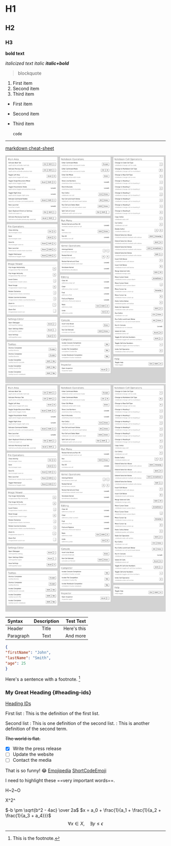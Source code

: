 # H1
## H2
### H3

**bold text**

*italicized text*
_italic_
**_italic+bold_**
> blockquote

1. First item
2. Second item
3. Third item

- First item
- Second item
- Third item

	`code`

---

[markdown cheat-sheet](https://www.markdownguide.org/cheat-sheet/)
<!-- 주석 
![jupytercheatsheet](./img/jupytercheatsheet.png)  상대경로로 그림추가 실패
HTML 양식으로 가능한지 확인바람.

![jupytercheatsheet](https://github.com/true85/true85.github.io/blob/master/_posts/img/jupytercheatsheet.png?raw=true)
-->
![jupytercheatsheet](jupytercheatsheet.png)
![jupytercheatsheet.](2021-12-14-testmd.png)

| Syntax      | Description | Test Text     |
| :---        |    :----:   |          ---: |
| Header      | Title       | Here's this   |
| Paragraph   | Text        | And more      |

```json
{
"firstName": "John",
"lastName": "Smith",
"age": 25
}
```

Here's a sentence with a footnote. [^1]

[^1]: This is the footnote.

### My Great Heading {#heading-ids}

[Heading IDs](#heading-ids)

First list
: This is the definition of the first list.

Second list
: This is one definition of the second list.
: This is another definition of the second term.

~~The world is flat.~~

- [x] Write the press release
- [ ] Update the website
- [ ] Contact the media

That is so funny! :joy:
[Emojipedia](https://emojipedia.org/)
[ShortCodeEmoji](https://gist.github.com/rxaviers/7360908)

I need to highlight these ==very important words==.

H~2~O

X^2^

$-b \pm \sqrt{b^2 - 4ac} \over 2a$
$x = a_0 + \frac{1}{a_1 + \frac{1}{a_2 + \frac{1}{a_3 + a_4}}}$
$$\forall x \in X, \quad \exists y \leq \epsilon$$

